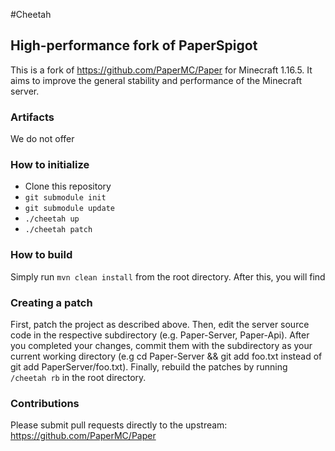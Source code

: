 #Cheetah
## High-performance fork of PaperSpigot

This is a fork of https://github.com/PaperMC/Paper for Minecraft 1.16.5. It aims to improve the general stability and performance of the Minecraft server.

### Artifacts

We do not offer 

### How to initialize
* Clone this repository
* `git submodule init`
* `git submodule update`
* `./cheetah up`
* `./cheetah patch`

### How to build
Simply run `mvn clean install` from the root directory. After this, you will find 
### Creating a patch

First, patch the project as described above. Then, edit the server source code in the respective subdirectory (e.g. Paper-Server, Paper-Api).
After you completed your changes, commit them with the subdirectory as your current working directory (e.g cd Paper-Server && git add foo.txt instead of git add PaperServer/foo.txt). 
Finally, rebuild the patches by running `/cheetah rb` in the root directory.
### Contributions

Please submit pull requests directly to the upstream: https://github.com/PaperMC/Paper